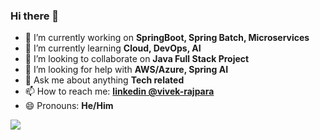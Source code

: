 ### Hi there 👋

<!--
**VivekR29/VivekR29** is a ✨ _special_ ✨ repository because its `README.md` (this file) appears on your GitHub profile.

Here are some ideas to get you started: -->

- 🔭 I’m currently working on **SpringBoot, Spring Batch, Microservices**
- 🌱 I’m currently learning **Cloud, DevOps, AI**
- 👯 I’m looking to collaborate on **Java Full Stack Project**
- 🤔 I’m looking for help with **AWS/Azure, Spring AI**
- 💬 Ask me about anything **Tech related**
- 📫 How to reach me: **[linkedin @vivek-rajpara](https://www.linkedin.com/in/vivek-rajpara/)**
- 😄 Pronouns: **He/Him**
<!---<img src="https://github-readme-stats.vercel.app/api?username=VivekR29&&show_icons=true&title_color=ff0000&icon_color=bb2acf&text_color=daf7dc&bg_color=151515"> -->
<img src="https://github-readme-stats.vercel.app/api?username=VivekR29&&show_icons=true&title_color=1E0342&icon_color=874CCC&text_color=0E46A3&bg_color=E1F7F5">
